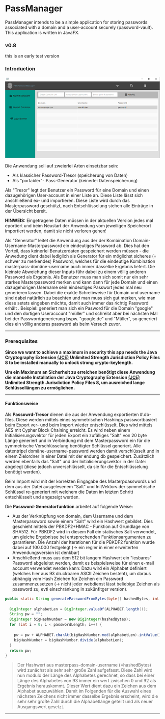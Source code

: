 # PassManager

PassManager intends to be a simple  application for storing passwords associated with a domain and a user-account securely (password-vault). This application is written in JavaFX.

### v0.8
this is an early test version

### Introduction
![Screenshot](/screenshot.png?raw=true "Optional Title")

Die Anwendung soll auf zweierlei Arten einsetzbar sein:
  - Als klassicher Password-Tresor (speicherung von Daten)
  - Als "portabler"- Pass-Generator (keinerlei Datenspeicherung)


 Als "Tresor" legt der Benutzer ein Password für eine Domain und einen dazugehörigen User-account in einer Liste an. Diese Liste lässt sich anschließend ex- und importieren. Diese Liste wird durch das Masterpassword geschützt, nach Entschlüsselung stehen alle Einträge in der Übersicht bereit.

 **HINWEIS:** Eingetragene Daten müssen in der aktuellen Version jedes mal eportiert und beim Neustart der Anwendung vom jeweiligen Speicherort importiert werden, damit sie nicht verloren gehen!


 Als "Generator" leitet die Anwendung aus der der Kombination Domain-Username-Masterpassword ein eindeutiges Password ab. Dies hat den Vorteil, dass keinerlei Benutzerdaten gespeichert werden müssen - die Anwedung dient dabei lediglich als Generator für ein möglichst sicheres (= schwer zu merkendes) Password, welches für die eindeutige Kombination masterpass-domäne-username auch immer dasselbe Ergebnis liefert. Die kleinste Abweichung dieser Inputs führ dabei zu einem völlig anderen Password als Ergebnis. Als Benutzer muss man sich somit nur ein sehr starkes Masterpassword merken und kann dann für jede Domain und einen dazugehörigen Username sein eindeutiges Passwort jedes mal neu generieren lassen. Dabei die exakte Schreibweise für Domain und username sind dabei natürlich zu beachten und man muss sich gut merken, wie man diese setets eingeben möchte, damit auch immer das richtig Password erhält . Beispiel: generiert man sich  ein Pasword für die Domain "google" und den dortigen Useraccount "müller" und schreibt aber bei nächsten Mal bei der Passwordgenerierung bspw. "google.de" und "Müller", so generiert dies ein völlig anderes password als beim Versuch zuvor.
**********

### Prerequisites
**Since we want to achieve a maximum in security  this app needs the Java Cryptography Extension [(JCE)](http://www.oracle.com/technetwork/java/javase/downloads/jce8-download-2133166.html) Unlimited Strength Jurisdiction Policy Files 8 to be installed manually to unlock strong crypto-keylength.**

**Um ein Maximum an Sicherheit zu erreichen benötigt diese Anwendung die manuelle Installation der Java Cryptography Extension [(JCE)](http://www.oracle.com/technetwork/java/javase/downloads/jce8-download-2133166.html) Unlimited Strength Jurisdiction Policy Files 8, um ausreiched lange Schlüssellängen zu ermöglichen.**

***********
#### Funktionsweise

Als **Passowrd-Tresor** dienen die aus der Anwendung exportierten #.db-files. Diese werden mittels eines symmetrischen Hashings passwortbasiert beim Export ver- und beim Import wieder entschlüsselt. Dies wird mittels AES mit Cypher Block Chaining erreicht. Es wird neben einem Initialisierungsvektor für jeden Export ein zufälliges "Salt" von 20 byte Länge generiert und in Verbindung mit dem Masterpassword ein für die symmetrische Verschlüsselung benötigter Schlüssel generiert. Alle datentripel domäne-username-password werden damit verschlüsselt und in einem Zielordner in einer Datei mit der endung db gespeichert. Zusätzlich werden ebenfalls das "Salt" und der Initialisierungsvektor in der Datei abgelegt (diese jedoch unverschlüsselt, da sie für die Entschlüsselung benötigt werden).

Beim Import wird mit der korrekten Eingagabe des Masterpoasswords und dem aus der Datei ausgelesenem "Salt" und InitVektors der symmetrische Schlüssel re-generiert mit welchem die Daten im letzten Schritt entschlüsselt und angezeigt werden.

Die **Password-Generatorfunktion** arbeitet auf folgende Weise:
- Aus der Verknüpfung von domain, dem Username und dem Masterpassword sowie einem "Salt" wird ein Hashwert gebildet. Dies geschieht mittels der PBKDF2+HMAC - Funktion auf Grundlage von SHA512. Für PBKDF2 wird in diesem Fall ein statisches Salt verwendet, um gleiche Ergebnisse bei entsprechenden Funktionsargumenten zu garantieren. Die Anzahl der Iterationen für die PBKDF2 funktion wurde dabei auf 100.000 festgelegt (-> ein regler in einer erweiterten Anwendungsversion ist denkbar)
- Anschließend muss aus dem 512 bit langem Hashwert ein "lesbares" Password abgeleitet werden, damit es beispielsweise für einen e-mail account verwendet werden kann: Dazu wird ein Alphabet definiert (welches hier aus 93 druckbaren ASCII Zeichen besteht), um daraus abhängig vom Hash Zeichen für Zeichen ein Password zusammenzusetzen
 (-> nicht jeder webdienst lässt beliebige Zeichen als password zu, evtl einschränkung in zukünfitger version).

```Java
public static String generatePasswordFromBytes(byte[] hashedBytes, int passwordLength) {

  BigInteger alphabetLen = BigInteger.valueOf(ALPHABET.length());
  String pw = "";
  BigInteger bigHashNumber = new BigInteger(hashedBytes);
  for (int i = 0; i < passwordLength; i++) {

    pw = pw + ALPHABET.charAt(bigHashNumber.mod(alphabetLen).intValue());
    bigHashNumber = bigHashNumber.divide(alphabetLen);
  }
  return pw;
}
```
> Der Hashwert aus masterpass-domain-username (=hashedBytes) wird zunächst als sehr sehr große Zahl aufgefasst. Diese Zahl wird nun modulo der Länge des Alphabetes gerechnet, so dass bei einer Länge des Alphabetes von 93 immer ein wert zwischen 0 und 92 als Ergebnis herauskommt. Dieser Wert dient dazu ein Zeichen aus dem Alphabet auszuwählen. Damit im Folgenden für die Auswahl eines nächsten Zeichens nicht immer dasselbe Ergebnis erscheint, wird die sehr sehr große Zahl durch die Alphabetlänge geteilt und als neuer Ausgangswert gesetzt.

*********************
